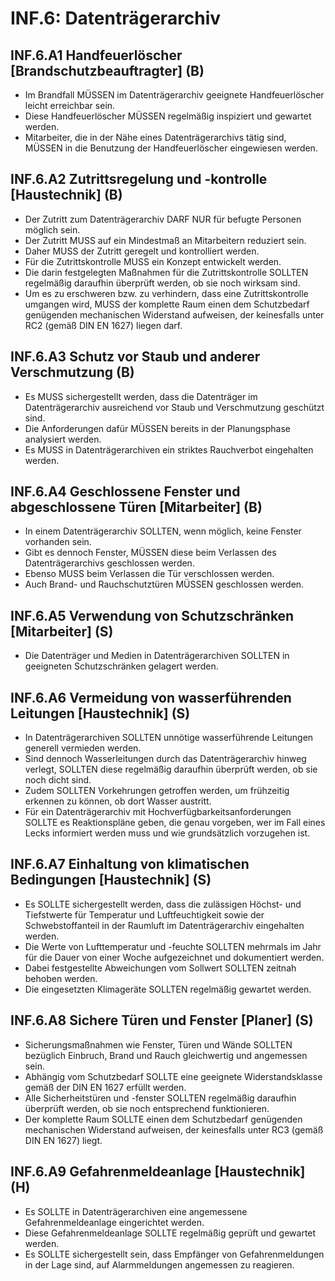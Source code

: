 # INF.6: Datenträgerarchiv

## INF.6.A1 Handfeuerlöscher [Brandschutzbeauftragter] (B)

- Im Brandfall MÜSSEN im Datenträgerarchiv geeignete Handfeuerlöscher leicht erreichbar sein.
- Diese Handfeuerlöscher MÜSSEN regelmäßig inspiziert und gewartet werden.
- Mitarbeiter, die in der Nähe eines Datenträgerarchivs tätig sind, MÜSSEN in die Benutzung der Handfeuerlöscher eingewiesen werden.

## INF.6.A2 Zutrittsregelung und -kontrolle [Haustechnik] (B)

- Der Zutritt zum Datenträgerarchiv DARF NUR für befugte Personen möglich sein.
- Der Zutritt MUSS auf ein Mindestmaß an Mitarbeitern reduziert sein.
- Daher MUSS der Zutritt geregelt und kontrolliert werden.
- Für die Zutrittskontrolle MUSS ein Konzept entwickelt werden.
- Die darin festgelegten Maßnahmen für die Zutrittskontrolle SOLLTEN regelmäßig daraufhin überprüft werden, ob sie noch wirksam sind.
- Um es zu erschweren bzw. zu verhindern, dass eine Zutrittskontrolle umgangen wird, MUSS der komplette Raum einen dem Schutzbedarf genügenden mechanischen Widerstand aufweisen, der keinesfalls unter RC2 (gemäß DIN EN 1627) liegen darf.

## INF.6.A3 Schutz vor Staub und anderer Verschmutzung (B)

- Es MUSS sichergestellt werden, dass die Datenträger im Datenträgerarchiv ausreichend vor Staub und Verschmutzung geschützt sind.
- Die Anforderungen dafür MÜSSEN bereits in der Planungsphase analysiert werden.
- Es MUSS in Datenträgerarchiven ein striktes Rauchverbot eingehalten werden.

## INF.6.A4 Geschlossene Fenster und abgeschlossene Türen [Mitarbeiter] (B)

- In einem Datenträgerarchiv SOLLTEN, wenn möglich, keine Fenster vorhanden sein.
- Gibt es dennoch Fenster, MÜSSEN diese beim Verlassen des Datenträgerarchivs geschlossen werden.
- Ebenso MUSS beim Verlassen die Tür verschlossen werden.
- Auch Brand- und Rauchschutztüren MÜSSEN geschlossen werden.

## INF.6.A5 Verwendung von Schutzschränken [Mitarbeiter] (S)

- Die Datenträger und Medien in Datenträgerarchiven SOLLTEN in geeigneten Schutzschränken gelagert werden.

## INF.6.A6 Vermeidung von wasserführenden Leitungen [Haustechnik] (S)

- In Datenträgerarchiven SOLLTEN unnötige wasserführende Leitungen generell vermieden werden.
- Sind dennoch Wasserleitungen durch das Datenträgerarchiv hinweg verlegt, SOLLTEN diese regelmäßig daraufhin überprüft werden, ob sie noch dicht sind.
- Zudem SOLLTEN Vorkehrungen getroffen werden, um frühzeitig erkennen zu können, ob dort Wasser austritt.
- Für ein Datenträgerarchiv mit Hochverfügbarkeitsanforderungen SOLLTE es Reaktionspläne geben, die genau vorgeben, wer im Fall eines Lecks informiert werden muss und wie grundsätzlich vorzugehen ist.

## INF.6.A7 Einhaltung von klimatischen Bedingungen [Haustechnik] (S)

- Es SOLLTE sichergestellt werden, dass die zulässigen Höchst- und Tiefstwerte für Temperatur und Luftfeuchtigkeit sowie der Schwebstoffanteil in der Raumluft im Datenträgerarchiv eingehalten werden.
- Die Werte von Lufttemperatur und -feuchte SOLLTEN mehrmals im Jahr für die Dauer von einer Woche aufgezeichnet und dokumentiert werden.
- Dabei festgestellte Abweichungen vom Sollwert SOLLTEN zeitnah behoben werden.
- Die eingesetzten Klimageräte SOLLTEN regelmäßig gewartet werden.

## INF.6.A8 Sichere Türen und Fenster [Planer] (S)

- Sicherungsmaßnahmen wie Fenster, Türen und Wände SOLLTEN bezüglich Einbruch, Brand und Rauch gleichwertig und angemessen sein.
- Abhängig vom Schutzbedarf SOLLTE eine geeignete Widerstandsklasse gemäß der DIN EN 1627 erfüllt werden.
- Alle Sicherheitstüren und -fenster SOLLTEN regelmäßig daraufhin überprüft werden, ob sie noch entsprechend funktionieren.
- Der komplette Raum SOLLTE einen dem Schutzbedarf genügenden mechanischen Widerstand aufweisen, der keinesfalls unter RC3 (gemäß DIN EN 1627) liegt.

## INF.6.A9 Gefahrenmeldeanlage [Haustechnik] (H)

- Es SOLLTE in Datenträgerarchiven eine angemessene Gefahrenmeldeanlage eingerichtet werden.
- Diese Gefahrenmeldeanlage SOLLTE regelmäßig geprüft und gewartet werden.
- Es SOLLTE sichergestellt sein, dass Empfänger von Gefahrenmeldungen in der Lage sind, auf Alarmmeldungen angemessen zu reagieren.


